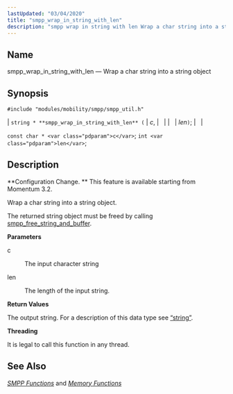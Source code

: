 ```yaml
---
lastUpdated: "03/04/2020"
title: "smpp_wrap_in_string_with_len"
description: "smpp wrap in string with len Wrap a char string into a string object string smpp wrap in string with len c len const char c int len Configuration Change This feature is available starting from Momentum 3 2 Wrap a char string into a string object The returned string..."
---
```


<a name="apis.smpp_wrap_in_string_with_len"></a> 
## Name

smpp_wrap_in_string_with_len — Wrap a char string into a string object

## Synopsis

`#include "modules/mobility/smpp/smpp_util.h"`

| `string * **smpp_wrap_in_string_with_len** (` | <var class="pdparam">c</var>, |   |
|   | <var class="pdparam">len</var>`)`; |   |

`const char * <var class="pdparam">c</var>`;
`int <var class="pdparam">len</var>`;<a name="idp61584704"></a> 
## Description

**Configuration Change. ** This feature is available starting from Momentum 3.2.

Wrap a char string into a string object.

The returned string object must be freed by calling [smpp_free_string_and_buffer](/momentum/3/3-api/apis-smpp-free-string-and-buffer).

**<a name="idp61588656"></a> Parameters**

<dl class="variablelist">

<dt>c</dt>

<dd>

The input character string

</dd>

<dt>len</dt>

<dd>

The length of the input string.

</dd>

</dl>

**<a name="idp61593488"></a> Return Values**

The output string. For a description of this data type see [“string”](/momentum/3/3-api/structs-string).

**<a name="idp61595008"></a> Threading**

It is legal to call this function in any thread.

<a name="idp61596112"></a> 
## See Also

[*SMPP Functions*](/momentum/3/3-api/smpp) and [*Memory Functions*](/momentum/3/3-api/3-api-memory)